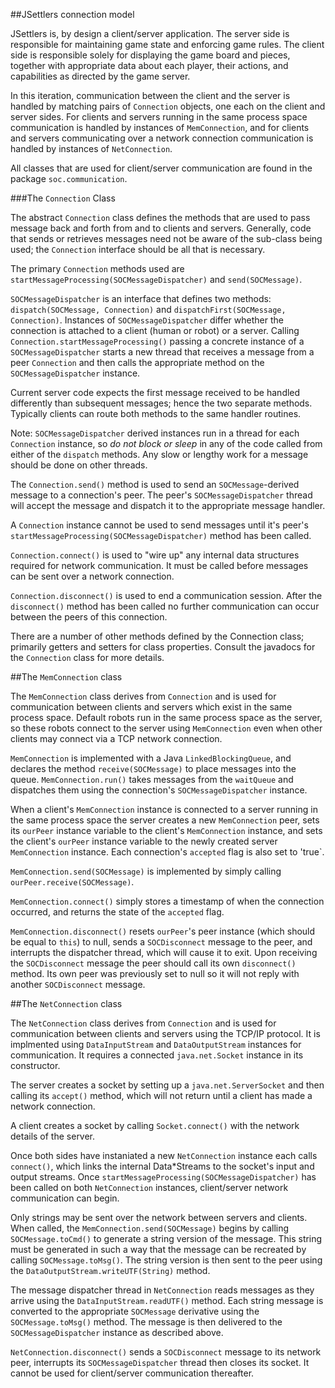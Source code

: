 ##JSettlers connection model

JSettlers is, by design a client/server application. The server side is responsible for maintaining game state and enforcing game rules. The client side is responsible solely for displaying the game board and pieces, together with appropriate data about each player, their actions, and capabilities as directed by the game server.

In this iteration, communication between the client and the server is handled by matching pairs of `Connection` objects, one each on the client and server sides. For clients and servers running in the same process space communication is handled by instances of `MemConnection`, and for clients and servers communicating over a network connection communication is handled by instances of `NetConnection`. 

All classes that are used for client/server communication are found in the package `soc.communication`.

###The `Connection` Class

The abstract `Connection` class defines the methods that are used to pass message back and forth from and to clients and servers. Generally, code that sends or retrieves messages need not be aware of the sub-class being used; the `Connection`
interface should be all that is necessary.
 
 The primary `Connection` methods used are `startMessageProcessing(SOCMessageDispatcher)` and `send(SOCMessage)`. 
 
 `SOCMessageDispatcher` is an interface that defines two methods: `dispatch(SOCMessage, Connection)` and `dispatchFirst(SOCMessage, Connection)`. Instances of `SOCMessageDispatcher` differ whether the connection is attached to a client (human or robot) or a server. Calling `Connection.startMessageProcessing()` passing a concrete instance of a `SOCMessageDispatcher` starts a new thread that receives a message from a peer `Connection` and then calls the appropriate method on the `SOCMessageDispatcher` instance.
 
 Current server code expects the first message received to be handled differently than subsequent messages; hence the two separate methods. Typically clients can route both methods to the same handler routines.
 
 Note: `SOCMessageDispatcher` derived instances run in a thread for each `Connection` instance, so _do not block or sleep_ in any of the code called from either of the `dispatch` methods. Any slow or lengthy work for a message should be done on other threads.
  
 The `Connection.send()` method is used to send an `SOCMessage`-derived message to a connection's peer. The peer's `SOCMessageDispatcher` thread will accept the message and dispatch it to the appropriate message handler.
 
 A `Connection` instance cannot be used to send messages until it's peer's `startMessageProcessing(SOCMessageDispatcher)` method has been called.
 
 `Connection.connect()` is used to "wire up" any internal data structures required for network communication. It must be called before messages can be sent over a network connection.
 
 `Connection.disconnect()` is used to end a communication session. After the `disconnect()` method has been called no further communication can occur between the peers of this connection.
 
 There are a number of other methods defined by the Connection class; primarily getters and setters for class properties. Consult the javadocs for the `Connection` class for more details.

##The `MemConnection` class

The `MemConnection` class derives from `Connection` and is used for communication between clients and servers which exist in the same process space. Default robots run in the same process space as the server, so these robots connect to the server using `MemConnection` even when other clients may connect via a TCP network connection.

`MemConnection` is implemented with a Java `LinkedBlockingQueue`, and declares the method `receive(SOCMessage)` to place messages into the queue. `MemConnection.run()` takes messages from the `waitQueue` and dispatches them using the connection's `SOCMessageDispatcher` instance.

When a client's `MemConnection` instance is connected to a server running in the same process space the server creates a new `MemConnection` peer, sets its `ourPeer` instance variable to the client's `MemConnection` instance, and sets the client's `ourPeer` instance variable to the newly created server `MemConnection` instance. Each connection's `accepted` flag is also set to 'true`.

`MemConnection.send(SOCMessage)` is implemented by simply calling `ourPeer.receive(SOCMessage)`.

`MemConnection.connect()` simply stores a timestamp of when the connection occurred, and returns the state of the `accepted` flag.

`MemConnection.disconnect()` resets `ourPeer`'s peer instance (which should be equal to `this`) to null, sends a `SOCDisconnect` message to the peer, and interrupts the dispatcher thread, which will cause it to exit. Upon receiving the `SOCDisconnect` message the peer should call its own `disconnect()` method. Its own peer was previously set to null so it will not reply with another `SOCDisconnect` message.

##The `NetConnection` class

The `NetConnection` class derives from `Connection` and is used for communication between clients and servers using the TCP/IP protocol. It is implmented using `DataInputStream` and `DataOutputStream` instances for communication. It requires a connected `java.net.Socket` instance in its constructor. 

The server creates a socket by setting up a `java.net.ServerSocket` and then calling its `accept()` method, which will not return until a client has  made a network connection.

A client creates a socket by calling `Socket.connect()` with the network details of the server.

Once both sides have instaniated a new `NetConnection` instance each calls `connect()`, which links the internal Data*Streams to the socket's input and output streams. Once `startMessageProcessing(SOCMessageDispatcher)` has been called on both `NetConnection` instances, client/server network communication can begin.

Only strings may be sent over the network between servers and clients. When called, the `MemConnection.send(SOCMessage)` begins by calling `SOCMessage.toCmd()` to generate a string version of the message. This string must be generated in such a way that the message can be recreated by calling `SOCMessage.toMsg()`. The string version is then sent to the peer using the `DataOutputStream.writeUTF(String)` method.

The message dispatcher thread in `NetConnection` reads messages as they arrive using the `DataInputStream.readUTF()` method. Each string message is converted to the appropriate `SOCMessage` derivative using the `SOCMessage.toMsg()` method. The message is then delivered to the `SOCMessageDispatcher` instance as described above.

`NetConnection.disconnect()` sends a `SOCDisconnect` message to its network peer, interrupts its `SOCMessageDispatcher` thread then closes its socket. It cannot be used for client/server communication thereafter.
